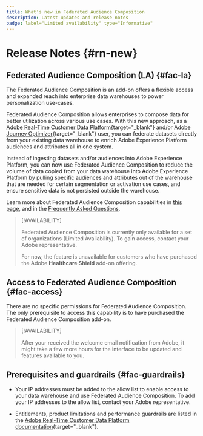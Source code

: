 ```yaml
---
title: What's new in Federated Audience Composition
description: Latest updates and release notes
badge: label="Limited availability" type="Informative"
---
```


# Release Notes {#rn-new}

## Federated Audience Composition (LA) {#fac-la}

The Federated Audience Composition is an add-on offers a flexible access and expanded reach into enterprise data warehouses to power personalization use-cases.

Federated Audience Composition allows enterprises to compose data for better utilization across various use cases. With this new approach, as a [Adobe Real-Time Customer Data Platform](https://experienceleague.adobe.com/en/docs/experience-platform/segmentation/home){target="_blank"} and/or [Adobe Journey Optimizer](https://experienceleague.adobe.com/en/docs/journey-optimizer/using/ajo-home){target="_blank"} user, you can federate datasets directly from your existing data warehouse to enrich Adobe Experience Platform audiences and attributes all in one system.

Instead of ingesting datasets and/or audiences into Adobe Experience Platform, you can now use Federated Audience Composition to reduce the volume of data copied from your data warehouse into Adobe Experience Platform by pulling specific audiences and attributes out of the warehouse that are needed for certain segmentation or activation use cases, and ensure sensitive data is not persisted outside the warehouse.

Learn more about Federated Audience Composition capabilities in [this page](get-started.md), and in the [Frequently Asked Questions](get-started.md#faq).

>[!AVAILABILITY]
>
>Federated Audience Composition is currently only available for a set of organizations (Limited Availability). To gain access, contact your Adobe representative.
>
>For now, the feature is unavailable for customers who have purchased the Adobe **Healthcare Shield** add-on offering.

## Access to Federated Audience Composition {#fac-access}

There are no specific permissions for Federated Audience Composition. The only prerequisite to access this capability is to have purchased the Federated Audience Composition add-on.

>[!AVAILABILITY]
>
>After your received the welcome email notification from Adobe, it might take a few more hours for the interface to be updated and features available to you.
>

## Prerequisites and guardrails {#fac-guardrails}

* Your IP addresses must be added to the allow list to enable access to your data warehouse and use Federated Audience Composition. To add your IP addresses to the allow list, contact your Adobe representative.

* Entitlements, product limitations and performance guardrails are listed in the [Adobe Real-Time Customer Data Platform documentation](https://experienceleague.adobe.com/en/docs/experience-platform/profile/guardrails){target="_blank"}.
